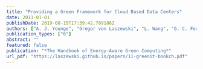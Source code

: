 ```yaml
---
title: "Providing a Green Framework for Cloud Based Data Centers"
date: 2011-01-01
publishDate: 2019-08-15T17:39:42.709186Z
authors: ["A. J. Younge", "Gregor von Laszewski", "L. Wang", "G. C. Fox"]
publication_types: ["6"]
abstract: ""
featured: false
publication: "*The Handbook of Energy-Aware Green Computing*"
url_pdf: "https://laszewski.github.io/papers/11-greenit-bookch.pdf"
---
```


